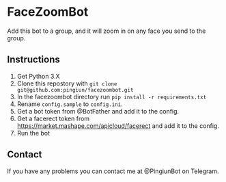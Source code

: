 # FaceZoomBot
Add this bot to a group, and it will zoom in on any face you send to the group.

## Instructions
1. Get Python 3.X
2. Clone this repostory with `git clone git@github.com:pingiun/facezoombot.git`
3. In the facezoombot directory run `pip install -r requirements.txt`
4. Rename `config.sample` to `config.ini`.
5. Get a bot token from @BotFather and add it to the config.
6. Get a facerect token from https://market.mashape.com/apicloud/facerect and add it to the config.
7. Run the bot

## Contact
If you have any problems you can contact me at @PingiunBot on Telegram.